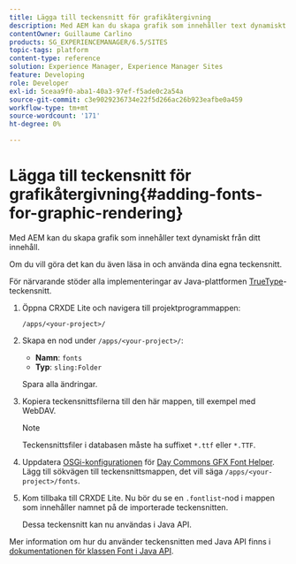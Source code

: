 ```yaml
---
title: Lägga till teckensnitt för grafikåtergivning
description: Med AEM kan du skapa grafik som innehåller text dynamiskt från ditt innehåll
contentOwner: Guillaume Carlino
products: SG_EXPERIENCEMANAGER/6.5/SITES
topic-tags: platform
content-type: reference
solution: Experience Manager, Experience Manager Sites
feature: Developing
role: Developer
exl-id: 5ceaa9f0-aba1-40a3-97ef-f5ade0c2a54a
source-git-commit: c3e9029236734e22f5d266ac26b923eafbe0a459
workflow-type: tm+mt
source-wordcount: '171'
ht-degree: 0%

---
```


# Lägga till teckensnitt för grafikåtergivning{#adding-fonts-for-graphic-rendering}

Med AEM kan du skapa grafik som innehåller text dynamiskt från ditt innehåll.

Om du vill göra det kan du även läsa in och använda dina egna teckensnitt.

För närvarande stöder alla implementeringar av Java-plattformen [TrueType](https://en.wikipedia.org/wiki/Truetype)-teckensnitt.

1. Öppna CRXDE Lite och navigera till projektprogrammappen:

   `/apps/<your-project>/`

1. Skapa en nod under `/apps/<your-project>/`:

   * **Namn**: `fonts`
   * **Typ**: `sling:Folder`

   Spara alla ändringar.

1. Kopiera teckensnittsfilerna till den här mappen, till exempel med WebDAV.

   >[!NOTE]
   >
   >Teckensnittsfiler i databasen måste ha suffixet `*.ttf` eller `*.TTF`.

1. Uppdatera [OSGi-konfigurationen](/help/sites-deploying/configuring-osgi.md) för [Day Commons GFX Font Helper](/help/sites-deploying/osgi-configuration-settings.md). Lägg till sökvägen till teckensnittsmappen, det vill säga `/apps/<your-project>/fonts`.

1. Kom tillbaka till CRXDE Lite. Nu bör du se en `.fontlist`-nod i mappen som innehåller namnet på de importerade teckensnitten.

   Dessa teckensnitt kan nu användas i Java API.

Mer information om hur du använder teckensnitten med Java API finns i [dokumentationen för klassen Font i Java API](https://download.oracle.com/javase/6/docs/api/java/awt/Font.html).
